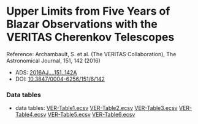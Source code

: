# Upper Limits from Five Years of Blazar Observations with the VERITAS Cherenkov Telescopes

Reference:
Archambault, S. et al. (The VERITAS Collaboration), The Astronomical Journal, 151, 142 (2016)

- ADS: [2016AJ....151..142A](http://adsabs.harvard.edu/abs/2016AJ....151..142A)
- DOI: [10.3847/0004-6256/151/6/142](https://doi.org/10.3847/0004-6256/151/6/142)

### Data tables

- data tables: [VER-Table1.ecsv](VER-Table1.ecsv)  [VER-Table2.ecsv](VER-Table2.ecsv)  [VER-Table3.ecsv](VER-Table3.ecsv)  [VER-Table4.ecsv](VER-Table4.ecsv)  [VER-Table5.ecsv](VER-Table5.ecsv)  [VER-Table6.ecsv](VER-Table6.ecsv)
